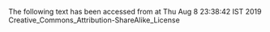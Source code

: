 The following text has been accessed from at Thu Aug 8 23:38:42 IST 2019
Creative_Commons_Attribution-ShareAlike_License
